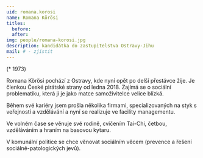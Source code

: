 ```yaml
---
uid: romana.korosi
name: Romana Körösi
titles:
  before: 
  after: 
img: people/romana-korosi.jpg
description: kandidátka do zastupitelstva Ostravy-Jihu
mail: # - zjistit
---
```


(* 1973)

Romana Körösi pochází z Ostravy, kde nyní opět po delší přestávce žije. Je členkou České pirátské strany od ledna 2018. 
Zajímá se o sociální problematiku, která jí je jako matce samoživitelce velice blízká. 

Během své kariéry jsem prošla několika firmami, specializovaných na styk s veřejností a vzdělávání a nyní se realizuje ve facility managementu. 

Ve volném čase se věnuje své rodině, cvičením Tai-Chi, četbou, vzděláváním a hraním na basovou kytaru. 

V komunální politice se chce věnovat sociálním věcem (prevence a řešení sociálně-patologických jevů).
